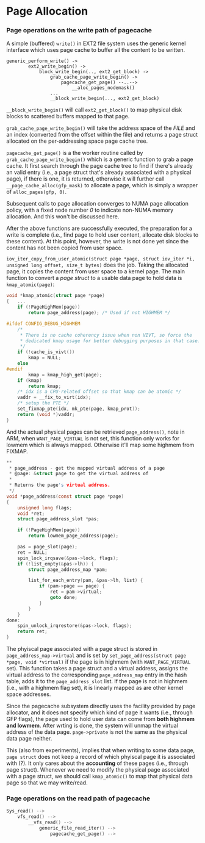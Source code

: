 # Page Allocation



### Page operations on the write path of pagecache 

A simple (buffered) ``write()`` in EXT2 file system uses the generic kernel interface which uses page cache to buffer all the content to be written.

```
generic_perform_write() -> 
		ext2_write_begin() ->
			block_write_begin(.., ext2_get_block) ->
				grab_cache_page_write_begin() ->
					pagecache_get_page() --..-->
						__aloc_pages_nodemask() 
				...
				__block_write_begin(..., ext2_get_block)		
```

``__block_write_begin()`` will call ``ext2_get_block()`` to map physical disk blocks to scattered buffers mapped to that page.

``grab_cache_page_write_begin()`` will take the address space of the *FILE* and an index (converted from the offset within the file) and returns a page struct allocated on the per-addressing space page cache tree.

``pagecache_get_page()`` is a the worker routine called by ``grab_cache_page_write_begin()`` which is a generic function to grab a page cache. 
It first search through the page cache tree to find if there's already an valid entry (i.e., a page struct that's already associated with a physical page), if there is one, it is returned, otherwise  it will further call ``__page_cache_alloc(gfp_mask)`` to allocate a page, which is simply a wrapper of ``alloc_pages(gfp, 0)``.

Subsequent calls to page allocation converges to NUMA page allocation policy, with a fixed node number *0* to indicate non-NUMA memory allocation. 
And this won't be discussed here. 

After the above functions are successfully executed, the preparation for a write is complete (i.e., find page to hold user content, allocate disk blocks to these content).
At this point, however, the write is not done yet since the content has not been copied from user space.

``iov_iter_copy_from_user_atomic(struct page *page, struct iov_iter *i, unsigned long offset, size_t bytes)`` does the job.
Taking the allocated page, it copies the content from user space to a kernel page.
The main function to convert a *page struct* to a usable data page to hold data is ``kmap_atomic(page)``:

```c
void *kmap_atomic(struct page *page)
{	... 
	if (!PageHighMem(page))
		return page_address(page); /* Used if not HIGHMEM */

#ifdef CONFIG_DEBUG_HIGHMEM
	/*
	 * There is no cache coherency issue when non VIVT, so force the
	 * dedicated kmap usage for better debugging purposes in that case.
	 */
	if (!cache_is_vivt())
		kmap = NULL;
	else
#endif
		kmap = kmap_high_get(page);
	if (kmap)
		return kmap;
	/* idx is a CPU-related offset so that kmap can be atomic */
	vaddr = __fix_to_virt(idx);
	/* setup the PTE */
	set_fixmap_pte(idx, mk_pte(page, kmap_prot));
	return (void *)vaddr;
}
```

And the actual physical pages can be retrieved ``page_address()``, note in ARM, when ``WANT_PAGE_VIRTUAL`` is not set, this function only works for lowmem which is always mapped.
Otherwise it'll map some highmem from FIXMAP.

```c
**
 * page_address - get the mapped virtual address of a page
 * @page: &struct page to get the virtual address of
 *
 * Returns the page's virtual address.
 */
void *page_address(const struct page *page)
{
	unsigned long flags;
	void *ret;
	struct page_address_slot *pas;

	if (!PageHighMem(page))
		return lowmem_page_address(page);

	pas = page_slot(page);
	ret = NULL;
	spin_lock_irqsave(&pas->lock, flags);
	if (!list_empty(&pas->lh)) {
		struct page_address_map *pam;

		list_for_each_entry(pam, &pas->lh, list) {
			if (pam->page == page) {
				ret = pam->virtual;
				goto done;
			}
		}
	}
done:
	spin_unlock_irqrestore(&pas->lock, flags);
	return ret;
}

```

The phyiscal page associated with a page struct is stored in ``page_address_map->virtual`` and is set by ``set_page_address(struct page *page, void *virtual)`` if the page is in highmem (with ``WANT_PAGE_VIRTUAL`` set).
This function takes a page struct and a virtual address, assigns the virtual address to the corresponding ``page_address_map`` entry in the hash table, adds it to the ``page_address_slot`` list.
If the page is not in highmem (i.e., with a highmem flag set), it is linearly mapped as are other kernel space addresses.

Since the pagecache subsystem directly uses the facility provided by page allocator, and it does not specify which kind of page it wants (i.e., through GFP flags), the page used to hold user data can come from **both highmem and lowmem**.
After wrting is done, the system will unmap the virtual address of the data page.
``page->private`` is not the same as the physical data page neither. 

This (also from experiments), implies that when writing to some data page, ``page struct`` does not keep a record of which phyiscal page it is associated with (?).
It only cares about the **accounting** of these pages (i.e., through page struct).
Whenever we need to modify the physical page associated with a page struct, we should call ``kmap_atomic()`` to map that physical data page so that we may write/read.


### Page operations on the read path of pagecache 
```c
Sys_read() -->
	vfs_read() -->
		__vfs_read() -->
			generic_file_read_iter() -->
				pagecache_get_page() -->
```











